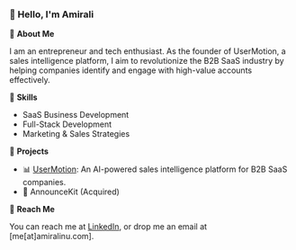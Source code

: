 ### 👋 Hello, I'm Amirali


🔭 **About Me**

I am an entrepreneur and tech enthusiast. As the founder of UserMotion, a sales intelligence platform, I aim to revolutionize the B2B SaaS industry by helping companies identify and engage with high-value accounts effectively.


🌱 **Skills**

- SaaS Business Development
- Full-Stack Development
- Marketing & Sales Strategies


🔗 **Projects**

- 📊 [UserMotion](https://usermotion.com): An AI-powered sales intelligence platform for B2B SaaS companies.
- 👔 AnnounceKit (Acquired)



💬 **Reach Me**

You can reach me at [LinkedIn](https://www.linkedin.com/in/namirali/), or drop me an email at [me[at]amiralinu.com].
